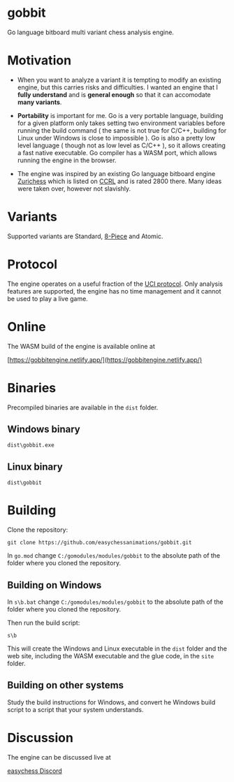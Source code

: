 # gobbit

Go language bitboard multi variant chess analysis engine.

# Motivation

- When you want to analyze a variant it is tempting to modify an existing engine, but this carries risks and difficulties. I wanted an engine that I **fully understand** and is **general enough** so that it can accomodate **many variants**.

- **Portability** is important for me. Go is a very portable language, building for a given platform only takes setting two environment variables before running the build command ( the same is not true for C/C++, building for Linux under Windows is close to impossible ). Go is also a pretty low level language ( though not as low level as C/C++ ), so it allows creating a fast native executable. Go compiler has a WASM port, which allows running the engine in the browser.

- The engine was inspired by an existing Go language bitboard engine [Zurichess](https://bitbucket.org/zurichess/zurichess/src/master/) which is listed on [CCRL](https://ccrl.chessdom.com/ccrl/4040/cgi/engine_details.cgi?print=Details&each_game=1&eng=Zurichess%20Neuchatel%2064-bit) and is rated 2800 there. Many ideas were taken over, however not slavishly.

# Variants

Supported variants are Standard, [8-Piece](https://www.chessvariants.com/rules/8-piece-chess) and Atomic.

# Protocol

The engine operates on a useful fraction of the [UCI protocol](http://wbec-ridderkerk.nl/html/UCIProtocol.html). Only analysis features are supported, the engine has no time management and it cannot be used to play a live game.

# Online

The WASM build of the engine is available online at

[https://gobbitengine.netlify.app/](https://gobbitengine.netlify.app/)

# Binaries

Precompiled binaries are available in the `dist` folder.

## Windows binary

`dist\gobbit.exe`

## Linux binary

`dist\gobbit`

# Building

Clone the repository:

```
git clone https://github.com/easychessanimations/gobbit.git
```

In `go.mod` change `C:/gomodules/modules/gobbit` to the absolute path of the folder where you cloned the repository.

## Building on Windows

In `s\b.bat` change `C:/gomodules/modules/gobbit` to the absolute path of the folder where you cloned the repository.

Then run the build script:

```
s\b
```

This will create the Windows and Linux executable in the `dist` folder and the web site, including the WASM executable and the glue code, in the `site` folder.

## Building on other systems

Study the build instructions for Windows, and convert he Windows build script to a script that your system understands.

# Discussion

The engine can be discussed live at

[easychess Discord](https://discord.gg/RKJDzJj)
